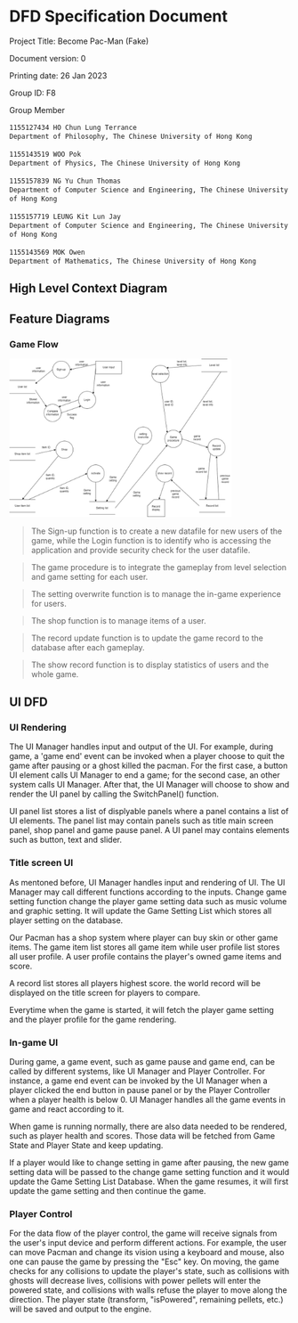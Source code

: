 # DFD Specification Document

Project Title: Become Pac-Man (Fake)

Document version: 0

Printing date: 26 Jan 2023

Group ID: F8

Group Member

    1155127434 HO Chun Lung Terrance
    Department of Philosophy, The Chinese University of Hong Kong

    1155143519 WOO Pok
    Department of Physics, The Chinese University of Hong Kong

    1155157839 NG Yu Chun Thomas
    Department of Computer Science and Engineering, The Chinese University of Hong Kong

    1155157719 LEUNG Kit Lun Jay
    Department of Computer Science and Engineering, The Chinese University of Hong Kong

    1155143569 MOK Owen
    Department of Mathematics, The Chinese University of Hong Kong

## High Level Context Diagram
## Feature Diagrams
### Game Flow

<img src="Pictures\gameflow_DFD.png" alt="picture" width="400"/>

> The Sign-up function is to create a new datafile for new users of the game, while the Login function is to identify who is accessing the application and provide security check for the user datafile.

> The game procedure is to integrate the gameplay from level selection and game setting for each user.

> The setting overwrite function is to manage the in-game experience for users.

> The shop function is to manage items of a user.

> The record update function is to update the game record to the database after each gameplay.

> The show record function is to display statistics of users and the whole game.

## UI DFD

### UI Rendering

The UI Manager handles input and output of the UI. For example, during game, a 'game end' event can be invoked when a player choose to quit the game after pausing or a ghost killed the pacman. For the first case, a button UI element calls UI Manager to end a game; for the second case, an other system calls UI Manager. After that, the UI Manager will choose to show and render the UI panel by calling the SwitchPanel() function.

UI panel list stores a list of displyable panels where a panel contains a list of UI elements. The panel list may contain panels such as title main screen panel, shop panel and game pause panel. A UI panel may contains elements such as button, text and slider.

### Title screen UI

As mentoned before, UI Manager handles input and rendering of UI. The UI Manager may call different functions according to the inputs. Change game setting function change the player game setting data such as music volume and graphic setting. It will update the Game Setting List which stores all player setting on the database. 

Our Pacman has a shop system where player can buy skin or other game items. The game item list stores all game item while user profile list stores all user profile. A user profile contains the player's owned game items and score.

A record list stores all players highest score. the world record will be displayed on the title screen for players to compare.

Everytime when the game is started, it will fetch the player game setting and the player profile for the game rendering.

### In-game UI

During game, a game event, such as game pause and game end, can be called by different systems, like UI Manager and Player Controller. For instance, a game end event can be invoked by the UI Manager when a player clicked the end button in pause panel or by the Player Controller when a player health is below 0. UI Manager handles all the game events in game and react according to it. 

When game is running normally, there are also data needed to be rendered, such as player health and scores. Those data will be fetched from Game State and Player State and keep updating. 

If a player would like to change setting in game after pausing, the new game setting data will be passed to the change game setting function and it would update the Game Setting List Database. When the game resumes, it will first update the game setting and then continue the game.

### Player Control

For the data flow of the player control, the game will receive signals from the user's input device and perform different actions. For example, the user can move Pacman and change its vision using a keyboard and mouse, also one can pause the game by pressing the "Esc" key. On moving, the game checks for any collisions to update the player's state, such as collisions with ghosts will decrease lives, collisions with power pellets will enter the powered state, and collisions with walls refuse the player to move along the direction. The player state (transform, "isPowered", remaining pellets, etc.) will be saved and output to the engine.